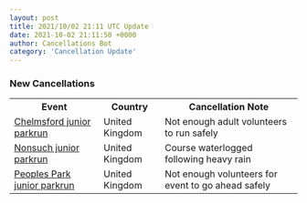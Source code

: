 ```yaml
---
layout: post
title: 2021/10/02 21:11 UTC Update
date: 2021-10-02 21:11:50 +0000
author: Cancellations Bot
category: 'Cancellation Update'
---
```


<h3>New Cancellations</h3>
<div class='hscrollable'>
<table style='width: 100%'>
    <tr>
        <th>Event</th>
        <th>Country</th>
        <th>Cancellation Note</th>
    </tr>
    <tr>
        <td><a href="https://www.parkrun.org.uk/chelmsford-juniors">Chelmsford junior parkrun</a></td>
        <td>United Kingdom</td>
        <td>Not enough adult volunteers to run safely</td>
    </tr>
    <tr>
        <td><a href="https://www.parkrun.org.uk/nonsuch-juniors">Nonsuch junior parkrun</a></td>
        <td>United Kingdom</td>
        <td>Course waterlogged following heavy rain</td>
    </tr>
    <tr>
        <td><a href="https://www.parkrun.org.uk/peoplespark-juniors">Peoples Park junior parkrun</a></td>
        <td>United Kingdom</td>
        <td>Not enough volunteers for event to go ahead safely</td>
    </tr>
</table>
</div>
